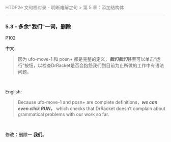 <span style="color:#808080">HTDP2e 文句校对录 - 明晰难解之句 > 第 5 章：添加结构体</span>

<div style="border-top: 0.8px solid #ccc; margin: 10px 0;"></div>

### 5.3 - 多余"我们"一词，删除   

P102   

中文:

>因为 ufo-move-1 和 posn+ 都是完整的定义，***我们我们***甚至可以单击“运行”按钮，以检查DrRacket是否会抱怨我们到目前为止所做的工作中有语法问题。

<br>

English:

>Because ufo-move-1 and posn+ are complete definitions，***we can even click RUN，*** which checks that DrRacket doesn’t complain about grammatical problems with our work so far. 

<br>

修改：删除一 **我们**。
